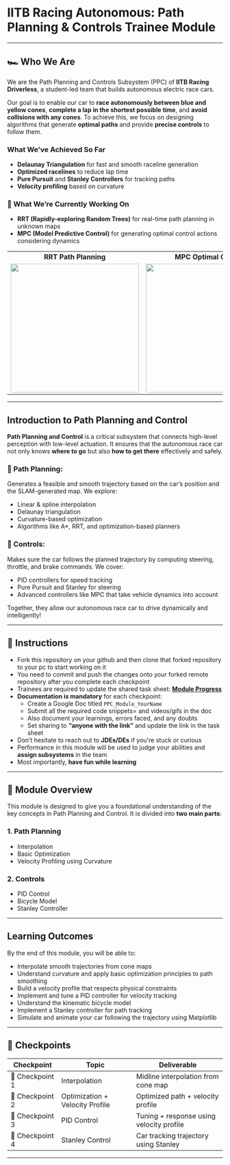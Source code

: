 # **IITB Racing Autonomous: Path Planning & Controls Trainee Module**
---

## 🏎️ Who We Are

We are the Path Planning and Controls Subsystem (PPC) of **IITB Racing Driverless**, a student-led team that builds autonomous electric race cars.

Our goal is to enable our car to **race autonomously between blue and yellow cones**, **complete a lap in the shortest possible time**, and **avoid collisions with any cones**. To achieve this, we focus on designing algorithms that generate **optimal paths** and provide **precise controls** to follow them.

### What We’ve Achieved So Far
- **Delaunay Triangulation** for fast and smooth raceline generation  
- **Optimized racelines** to reduce lap time  
- **Pure Pursuit** and **Stanley Controllers** for tracking paths  
- **Velocity profiling** based on curvature  

### 🔬 What We’re Currently Working On
- **RRT (Rapidly-exploring Random Trees)** for real-time path planning in unknown maps  
- **MPC (Model Predictive Control)** for generating optimal control actions considering dynamics  

<table>
  <tr>
    <td align="center"><b>RRT Path Planning</b></td>
    <td align="center"><b>MPC Optimal Control</b></td>
    <td align="center"><b>Bot Run (PPC)</b></td>
  </tr>
  <tr>
    <td><img src="assets/RRT.gif" height="300" width="300"/></td>
    <td><img src="assets/MPC_sim.gif" height="300" width="300"/></td>
    <td><img src="assets/Bot_Run.gif" height="300" width="300"/></td>
  </tr>
</table>

---

## Introduction to Path Planning and Control

**Path Planning and Control** is a critical subsystem that connects high-level perception with low-level actuation. It ensures that the autonomous race car not only knows **where to go** but also **how to get there** effectively and safely.

### 📌 Path Planning:
Generates a feasible and smooth trajectory based on the car’s position and the SLAM-generated map. We explore:
- Linear & spline interpolation  
- Delaunay triangulation  
- Curvature-based optimization  
- Algorithms like A*, RRT, and optimization-based planners  

### 📌 Controls:
Makes sure the car follows the planned trajectory by computing steering, throttle, and brake commands. We cover:
- PID controllers for speed tracking  
- Pure Pursuit and Stanley for steering  
- Advanced controllers like MPC that take vehicle dynamics into account  

Together, they allow our autonomous race car to drive dynamically and intelligently!

---

## 📝 Instructions

- Fork this repository on your github and then clone that forked repository to your pc to start working on it
- You need to commit and push the changes onto your forked remote repository after you complete each checkpoint
- Trainees are required to update the shared task sheet: [**Module Progress**](https://docs.google.com/spreadsheets/d/1hXMS8LUICqV97NlydCMAdYh4nwJZYO785qBW0F9S0BI/edit?gid=131938418#gid=131938418)
- **Documentation is mandatory** for each checkpoint:
  - Create a Google Doc titled `PPC_Module_YourName`
  - Submit all the required code snippets= and videos/gifs in the doc
  - Also document your learnings, errors faced, and any doubts
  - Set sharing to **“anyone with the link”** and update the link in the task sheet
- Don’t hesitate to reach out to **JDEs/DEs** if you're stuck or curious
- Performance in this module will be used to judge your abilities and **assign subsystems** in the team
- Most importantly, **have fun while learning**

---

## 🧭 Module Overview

This module is designed to give you a foundational understanding of the key concepts in Path Planning and Control. It is divided into **two main parts**:

### 1. Path Planning
- Interpolation  
- Basic Optimization  
- Velocity Profiling using Curvature
  
### 2. Controls
- PID Control  
- Bicycle Model  
- Stanley Controller  

---

## Learning Outcomes

By the end of this module, you will be able to:
- Interpolate smooth trajectories from cone maps  
- Understand curvature and apply basic optimization principles to path smoothing  
- Build a velocity profile that respects physical constraints  
- Implement and tune a PID controller for velocity tracking  
- Understand the kinematic bicycle model  
- Implement a Stanley controller for path tracking  
- Simulate and animate your car following the trajectory using Matplotlib  

---

## 📅 Checkpoints

| Checkpoint | Topic                        | Deliverable                                |
|------------|------------------------------|--------------------------------------------|
| 📍 Checkpoint 1 | Interpolation     | Midline interpolation from cone map         |
| 📍 Checkpoint 2 | Optimization + Velocity Profile | Optimized path + velocity profile            |
| 📍 Checkpoint 3 | PID Control                  | Tuning + response using velocity profile    |
| 📍 Checkpoint 4 | Stanley Control              | Car tracking trajectory using Stanley       |


---

